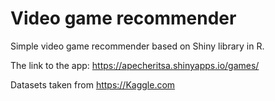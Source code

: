 # Video game recommender
Simple video game recommender based on Shiny library in R.

The link to the app: 
https://apecheritsa.shinyapps.io/games/

Datasets taken from https://Kaggle.com

